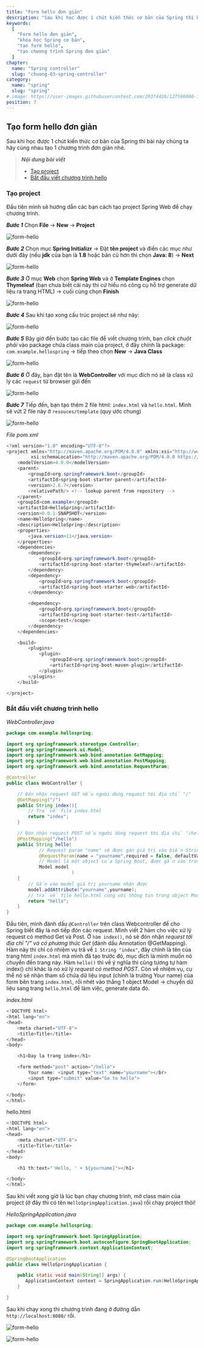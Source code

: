 ```yaml
---
title: "Form hello đơn giản"
description: "Sau khi học được 1 chút kiến thức cơ bản của Spring thì bài này chúng ta hãy cùng nhau tạo 1 chương trình đơn giản nhé."
keywords:
  [
    "Form hello đơn giản",
    "khóa học Spring cơ bản",
    "tạo form hello",
    "tạo chương trình Spring đơn giản"
  ]
chapter:
  name: "Spring controller"
  slug: "chuong-03-spring-controller"
category:
  name: "spring"
  slug: "spring"
# image: https://user-images.githubusercontent.com/29374426/127596066-fa46df01-982f-4a72-b6d1-f7d8f5c5a9b3.png
position: 7
---
```


## Tạo form hello đơn giản
Sau khi học được 1 chút kiến thức cơ bản của Spring thì bài này chúng ta hãy cùng nhau tạo 1 chương trình đơn giản nhé. 

> ***Nội dung bài viết***
> - [Tạo project](#tạo-project)
> - [Bắt đầu viết chương trình hello](#bắt-đầu-viết-chương-trình-hello)

### Tạo project
Đầu tiên mình sẽ hướng dẫn các bạn cách tạo project Spring Web để chạy chương trình.

***Bước 1***
Chọn **File** -> **New** -> **Project**

![form-hello](https://github.com/techmely/hoc-lap-trinh/blob/spring-boots/spring-boot/images/form-hello-1.png)


***Bước 2***
Chọn mục **Spring Initializr** -> Đặt **tên project** và điền các mục như dưới đây (nếu **jdk** của bạn là **1.8** hoặc bản cũ hơn thì chọn **Java: 8**) -> **Next**

![form-hello](https://github.com/techmely/hoc-lap-trinh/blob/spring-boots/spring-boot/images/form-hello-2.png)


***Bước 3***
Ở mục **Web** chọn **Spring Web** và ở **Template Engines** chọn **Thymeleaf** (bạn chưa biết cái này thì cứ hiểu nó công cụ hỗ trợ generate dữ liệu ra trang HTML) -> cuối cùng chọn **Finish**

![form-hello](https://github.com/techmely/hoc-lap-trinh/blob/spring-boots/spring-boot/images/form-hello-3.png)


***Bước 4***
Sau khi tạo xong cấu trúc project sẽ như này:

![form-hello](https://github.com/techmely/hoc-lap-trinh/blob/spring-boots/spring-boot/images/form-hello-4.png)


***Bước 5***
Bây giờ đến bước tạo các file để viết chương trình, bạn *click chuột phải* vào package chứa class main của project, ở đây chính là package: `com.example.hellospring` -> tiếp theo chọn **New** -> **Java Class**

![form-hello](https://github.com/techmely/hoc-lap-trinh/blob/spring-boots/spring-boot/images/form-hello-5.png)


***Bước 6***
Ở đây, bạn đặt tên là **WebController** với mục đích nó sẽ là class xử lý các `request` từ browser gửi đến

![form-hello](https://github.com/techmely/hoc-lap-trinh/blob/spring-boots/spring-boot/images/form-hello-6.png)


***Bước 7***
Tiếp đến, bạn tạo thêm 2 file html: `index.html` và `hello.html`. Mình sẽ vứt 2 file này ở `resouces/template` (quy ước chung)

![form-hello](https://github.com/techmely/hoc-lap-trinh/blob/spring-boots/spring-boot/images/form-hello-7.png)


*File pom.xml*
```java
<?xml version="1.0" encoding="UTF-8"?>
<project xmlns="http://maven.apache.org/POM/4.0.0" xmlns:xsi="http://www.w3.org/2001/XMLSchema-instance"
         xsi:schemaLocation="http://maven.apache.org/POM/4.0.0 https://maven.apache.org/xsd/maven-4.0.0.xsd">
    <modelVersion>4.0.0</modelVersion>
    <parent>
        <groupId>org.springframework.boot</groupId>
        <artifactId>spring-boot-starter-parent</artifactId>
        <version>2.6.7</version>
        <relativePath/> <!-- lookup parent from repository -->
    </parent>
    <groupId>com.example</groupId>
    <artifactId>HelloSpring</artifactId>
    <version>0.0.1-SNAPSHOT</version>
    <name>HelloSpring</name>
    <description>HelloSpring</description>
    <properties>
        <java.version>11</java.version>
    </properties>
    <dependencies>
        <dependency>
            <groupId>org.springframework.boot</groupId>
            <artifactId>spring-boot-starter-thymeleaf</artifactId>
        </dependency>
        <dependency>
            <groupId>org.springframework.boot</groupId>
            <artifactId>spring-boot-starter-web</artifactId>
        </dependency>

        <dependency>
            <groupId>org.springframework.boot</groupId>
            <artifactId>spring-boot-starter-test</artifactId>
            <scope>test</scope>
        </dependency>
    </dependencies>

    <build>
        <plugins>
            <plugin>
                <groupId>org.springframework.boot</groupId>
                <artifactId>spring-boot-maven-plugin</artifactId>
            </plugin>
        </plugins>
    </build>

</project>
```

### Bắt đầu viết chương trình hello

*WebController.java*
```java
package com.example.hellospring;

import org.springframework.stereotype.Controller;
import org.springframework.ui.Model;
import org.springframework.web.bind.annotation.GetMapping;
import org.springframework.web.bind.annotation.PostMapping;
import org.springframework.web.bind.annotation.RequestParam;

@Controller
public class WebController {

    // Đón nhận request GET nếu người dùng request tới địa chỉ "/"
    @GetMapping("/")
    public String index(){
        // Trả về file index.html
        return "index";
    }

    // Đón nhận request POST nếu người dùng request tới địa chỉ "/hello"
    @PostMapping("/hello")
    public String hello(
            // Request param "name" sẽ được gán giá trị vào biến String
            @RequestParam(name = "yourname",required = false, defaultValue = "") String yourname,
            // Model là một object của Spring Boot, được gắn vào trong mọi request.
            Model model
                        )
    {
        // Gắn vào model giá trị yourname nhận được
        model.addAttribute("yourname",yourname);
        // trả về file hello.html cùng với thông tin trong object Model
        return "hello";
    }
}
```

Đầu tiên, mình đánh dấu `@Controller` trên class Webcontroller để cho Spring biết đây là nơi tiếp đón các request.
Mình viết 2 hàm cho việc xử lý request có method Get và Post.
<content-info>
  Ở `hàm index()`, nó sẽ đón nhận *request tới địa chỉ "/" và có phương thức Get* (đánh dấu Annotation @GetMapping). Hàm này thì chỉ có nhiệm vụ trả về `1 String "index"`, đây chính là tên của trang html `index.html` mà mình đã tạo trước đó, mục đích là mình muốn nó chuyển đến trang này.
</content-info>
<content-info>
  Hàm `hello()` thì về ý nghĩa thì cũng tương tự hàm index() chỉ khác là nó xử lý *request có method POST*. Còn về nhiệm vụ, cụ thể nó sẽ nhận tham số chứa dữ liệu input (chính là trường Your name) của form bên trang `index.html`, rồi nhét vào thằng 1 object Model -> chuyển dữ liệu sang trang `hello.html` để làm việc, generate data đó.
</content-info>


*index.html*
```java
<!DOCTYPE html>
<html lang="en">
<head>
    <meta charset="UTF-8">
    <title>Title</title>
</head>
<body>

    <h1>Day la trang index</h1>

    <form method="post" action="/hello">
        Your name: <input type="text" name="yourname"></br>
        <input type="submit" value="Go to hello">
    </form>

</body>
</html>
```

hello.html

```java
<!DOCTYPE html>
<html lang="en">
<head>
    <meta charset="UTF-8">
    <title>Title</title>
</head>
<body>

    <h1 th:text="'Hello, ' + ${yourname}"></h1>

</body>
</html>
```

Sau khi viết xong giờ là lúc bạn chạy chương trình, mở class main của project (ở đây thì có tên `HelloSpringApplication.java`) rồi chạy project thôi!

*HelloSpringApplication.java*
```java
package com.example.hellospring;

import org.springframework.boot.SpringApplication;
import org.springframework.boot.autoconfigure.SpringBootApplication;
import org.springframework.context.ApplicationContext;

@SpringBootApplication
public class HelloSpringApplication {

    public static void main(String[] args) {
       ApplicationContext context = SpringApplication.run(HelloSpringApplication.class, args);
    }

}
```

Sau khi chạy xong thì chương trình đang ở đường dẫn `http://localhost:8080/` rồi.

![form-hello](https://github.com/techmely/hoc-lap-trinh/blob/spring-boots/spring-boot/images/form-hello-8.png)


![form-hello](https://github.com/techmely/hoc-lap-trinh/blob/spring-boots/spring-boot/images/form-hello-9.png)